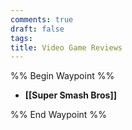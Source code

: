 ```yaml
---
comments: true
draft: false
tags:
title: Video Game Reviews
---
```

%% Begin Waypoint %%
- **[[Super Smash Bros]]**

%% End Waypoint %%
